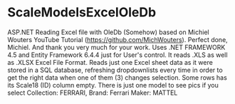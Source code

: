 # ScaleModelsExcelOleDb
ASP.NET Reading Excel file with OleDb
(Somehow) based on Michiel Wouters YouTube Tutorial (https://github.com/MichWouters). Perfect done, Michiel. And thank you very much for your work.
Uses .NET FRAMEWORK 4.5 and Entity Framework 6.4.4 just for User's control.
It reads .XLS as well as .XLSX Excel File Format.
Reads just one Excel sheet data as it were stored in a SQL database, 
refreshing dropdownlists every time in order to get the right data when one of them (3) changes selection.
Some rows has its Scale18 (ID) column empty. 
There is just one model to see pics if you select Collection: FERRARI, Brand: Ferrari Maker: MATTEL
